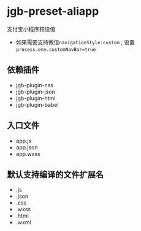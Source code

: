 # jgb-preset-aliapp

支付宝小程序预设值

* 如果需要支持微信`navigationStyle:custom` , 设置`process.env.customNavBar=true`

## 依赖插件

- jgb-plugin-css
- jgb-plugin-json
- jgb-plugin-html
- jgb-plugin-babel

## 入口文件

- app.js
- app.json
- app.wxss

## 默认支持编译的文件扩展名

- .js
- .json
- .css
- .wxss
- .html
- .wxml
